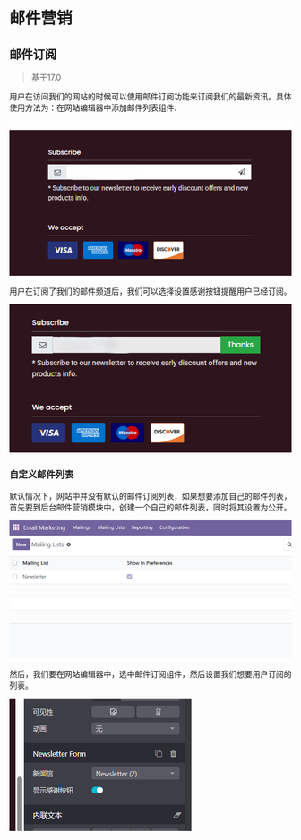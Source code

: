 # 邮件营销

## 邮件订阅

> 基于17.0

用户在访问我们的网站的时候可以使用邮件订阅功能来订阅我们的最新资讯。具体使用方法为：在网站编辑器中添加邮件列表组件:

![18](./images/18.png)

用户在订阅了我们的邮件频道后，我们可以选择设置感谢按钮提醒用户已经订阅。

![19](./images/19.png)

### 自定义邮件列表

默认情况下，网站中并没有默认的邮件订阅列表，如果想要添加自己的邮件列表，首先要到后台邮件营销模块中，创建一个自己的邮件列表，同时将其设置为公开。

![20](./images/20.png)

然后，我们要在网站编辑器中，选中邮件订阅组件，然后设置我们想要用户订阅的列表。

![21](./images/21.png)
